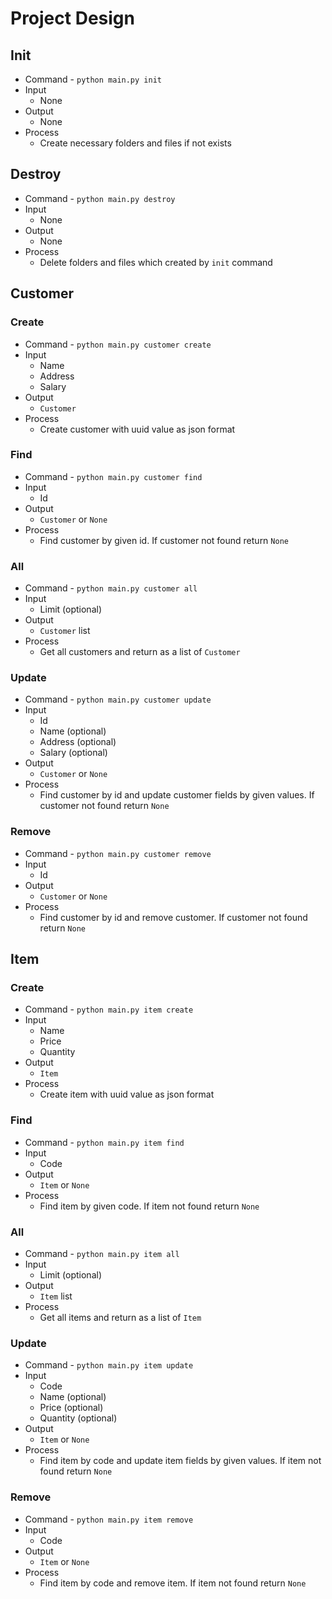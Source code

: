 # Project Design

## Init
- Command - `python main.py init`
- Input
  - None
- Output
  - None
- Process
  - Create necessary folders and files if not exists

## Destroy
- Command - `python main.py destroy`
- Input
  - None
- Output
  - None
- Process
  - Delete folders and files which created by `init` command

## Customer

### Create
- Command - `python main.py customer create`
- Input
  - Name
  - Address
  - Salary
- Output
  - `Customer`
- Process
  - Create customer with uuid value as json format

### Find
- Command - `python main.py customer find`
- Input
  - Id
- Output
  - `Customer` or `None`
- Process
  - Find customer by given id. If customer not found return `None`

### All
- Command - `python main.py customer all`
- Input
  - Limit (optional)
- Output
  - `Customer` list
- Process
  - Get all customers and return as a list of `Customer`

### Update
- Command - `python main.py customer update`
- Input
  - Id
  - Name (optional)
  - Address (optional)
  - Salary (optional)
- Output
  - `Customer` or `None`
- Process
  - Find customer by id and update customer fields by given values. If customer not found return `None`

### Remove
- Command - `python main.py customer remove`
- Input
  - Id
- Output
  - `Customer` or `None`
- Process
  - Find customer by id and remove customer. If customer not found return `None`


## Item

### Create
- Command - `python main.py item create`
- Input
  - Name
  - Price
  - Quantity
- Output
  - `Item`
- Process
  - Create item with uuid value as json format

### Find
- Command - `python main.py item find`
- Input
  - Code
- Output
  - `Item` or `None`
- Process
  - Find item by given code. If item not found return `None`

### All
- Command - `python main.py item all`
- Input
  - Limit (optional)
- Output
  - `Item` list
- Process
  - Get all items and return as a list of `Item`

### Update
- Command - `python main.py item update`
- Input
  - Code
  - Name (optional)
  - Price (optional)
  - Quantity (optional)
- Output
  - `Item` or `None`
- Process
  - Find item by code and update item fields by given values. If item not found return `None`

### Remove
- Command - `python main.py item remove`
- Input
  - Code
- Output
  - `Item` or `None`
- Process
  - Find item by code and remove item. If item not found return `None`